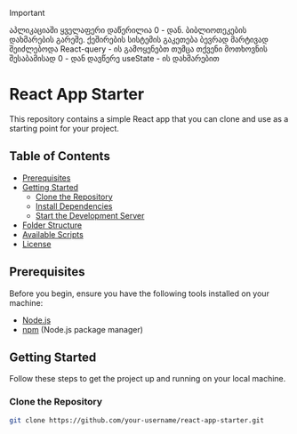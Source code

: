 > [!IMPORTANT]
> აპლიკაციაში ყველაფერი დაწერილია 0 - დან. ბიბლიოთეკების დახმარების გარეშე.
> ქეშირების სისტემის გაკეთება ბევრად მარტივად შეიძლებოდა React-query - ის გამოყენებთ
> თუმცა თქვენი მოთხოვნის შესაბამისად 0 - დან დავწერე useState - ის დახმარებით

# React App Starter

This repository contains a simple React app that you can clone and use as a starting point for your project.

## Table of Contents

- [Prerequisites](#prerequisites)
- [Getting Started](#getting-started)
  - [Clone the Repository](#clone-the-repository)
  - [Install Dependencies](#install-dependencies)
  - [Start the Development Server](#start-the-development-server)
- [Folder Structure](#folder-structure)
- [Available Scripts](#available-scripts)
- [License](#license)

## Prerequisites

Before you begin, ensure you have the following tools installed on your machine:

- [Node.js](https://nodejs.org/)
- [npm](https://www.npmjs.com/) (Node.js package manager)

## Getting Started

Follow these steps to get the project up and running on your local machine.

### Clone the Repository

```bash
git clone https://github.com/your-username/react-app-starter.git

```
